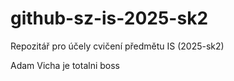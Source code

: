 # github-sz-is-2025-sk2
Repozitář pro účely cvičení předmětu IS (2025-sk2)

Adam Vicha je totalni boss
